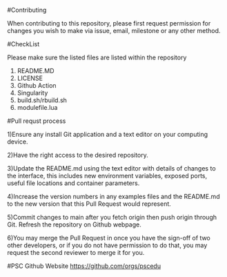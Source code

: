 #Contributing

When contributing to this repository, please first request permission for changes you wish to make via issue, email, milestone or any other method.

#CheckList

Please make sure the listed files are listed within the repository

1) README.MD
2) LICENSE
3) Github Action
4) Singularity
5) build.sh/rbuild.sh
6) modulefile.lua 

#Pull requst process

1)Ensure any install Git application and a text editor on your computing device. 

2)Have the right access to the desired repository.

3)Update the README.md using the text editor with details of changes to the interface, this includes new environment variables, exposed ports, useful file locations and container parameters.

4)Increase the version numbers in any examples files and the README.md to the new version that this Pull Request would represent.

5)Commit changes to main after you fetch origin then push origin through Git. Refresh the repository on Github webpage. 

6)You may merge the Pull Request in once you have the sign-off of two other developers, or if you do not have permission to do that, you may request the second reviewer to merge it for you.


#PSC Github Website
https://github.com/orgs/pscedu






